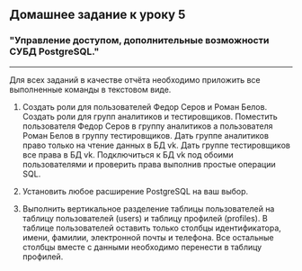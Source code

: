 ## Домашнее задание к уроку 5 ##

### "Управление доступом, дополнительные возможности СУБД PostgreSQL." ###

---

Для всех заданий в качестве отчёта необходимо приложить все выполненные команды в текстовом виде.

1. Создать роли для пользователей Федор Серов и Роман Белов. Создать роли для групп аналитиков и тестировщиков. Поместить пользователя Федор Серов в группу аналитиков а пользователя Роман Белов в группу тестировщиков. Дать группе аналитиков право только на чтение данных в БД vk. Дать группе тестировщиков все права в БД vk. Подключиться к БД vk под обоими пользователями и проверить права выполнив простые операции SQL.

2. Установить любое расширение PostgreSQL на ваш выбор.

3. Выполнить вертикальное разделение таблицы пользователей на таблицу пользователей (users) и таблицу профилей (profiles). В таблице пользователей оставить только столбцы идентификатора, имени, фамилии, электронной почты и телефона. Все остальные столбцы вместе с данными необходимо перенести в таблицу профилей.

